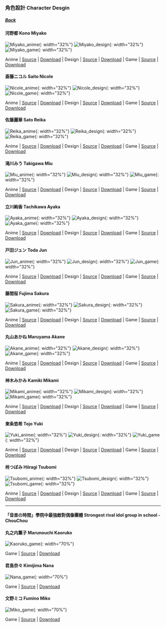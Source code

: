 ### 角色設計 Character Desgin
##### [Back](../readme.md)

#### 河野都 Kono Miyako
![Miyako_anime](../Character%20Design/Anime/Miyako_anime.PNG){: width="32%"}
![Miyako_design](../Character%20Design/Original%20Design/Miyako_design.PNG){: width="32%"}
![Miyako_game](../Character%20Design/音楽の時間/Miyako_game.PNG){: width="32%"}

 Anime | [Source](http://www.nanabunnonijyuuni.com/assets/img/chara/01_miyako/img_chara_anime.png) | [Download](https://github.com/LYHPandaKing/227PhotoBackup/raw/master/Character%20Design/Anime/Miyako_anime.PNG) | Design | [Source](http://www.nanabunnonijyuuni.com/assets/img/chara/01_miyako/img_chara_design.png) | [Download](https://github.com/LYHPandaKing/227PhotoBackup/raw/master/Character%20Design/Original%20Design/Miyako_design.PNG) | Game | [Source](https://227-game.com/assets/img/character/characters/miyako/ph.png) | [Download](https://github.com/LYHPandaKing/227PhotoBackup/raw/master/Character%20Design/音楽の時間/Miyako_game.PNG) 
 
#### 斎藤ニコル Saito Nicole
![Nicole_anime](../Character%20Design/Anime/Nicole_anime.PNG){: width="32%"}
![Nicole_design](../Character%20Design/Original%20Design/Nicole_design.PNG){: width="32%"}
![Nicole_game](../Character%20Design/音楽の時間/Nicole_game.PNG){: width="32%"}

 Anime | [Source](http://www.nanabunnonijyuuni.com/assets/img/chara/02_nicole/img_chara_anime.png) | [Download](https://github.com/LYHPandaKing/227PhotoBackup/raw/master/Character%20Design/Anime/Nicole_anime.PNG) | Design | [Source](http://www.nanabunnonijyuuni.com/assets/img/chara/02_nicole/img_chara_design.png) | [Download](https://github.com/LYHPandaKing/227PhotoBackup/raw/master/Character%20Design/Original%20Design/Nicole_design.PNG) | Game | [Source](https://227-game.com/assets/img/character/characters/nicole/ph.png) | [Download](https://github.com/LYHPandaKing/227PhotoBackup/raw/master/Character%20Design/音楽の時間/Nicole_game.PNG)
 
#### 佐藤麗華 Sato Reika
![Reika_anime](../Character%20Design/Anime/Reika_anime.PNG){: width="32%"}
![Reika_design](../Character%20Design/Original%20Design/Reika_design.PNG){: width="32%"}
![Reika_game](../Character%20Design/音楽の時間/Reika_game.PNG){: width="32%"}

 Anime | [Source](http://www.nanabunnonijyuuni.com/assets/img/chara/03_reika/img_chara_anime.png) | [Download](https://github.com/LYHPandaKing/227PhotoBackup/raw/master/Character%20Design/Anime/Reika_anime.PNG) | Design | [Source](http://www.nanabunnonijyuuni.com/assets/img/chara/03_reika/img_chara_design.png) | [Download](https://github.com/LYHPandaKing/227PhotoBackup/raw/master/Character%20Design/Original%20Design/Reika_design.PNG) | Game | [Source](https://227-game.com/assets/img/character/characters/reika/ph.png) | [Download](https://github.com/LYHPandaKing/227PhotoBackup/raw/master/Character%20Design/音楽の時間/Reika_game.PNG)
 
#### 滝川みう Takigawa Miu
![Miu_anime](../Character%20Design/Anime/Miu_anime.PNG){: width="32%"}
![Miu_design](../Character%20Design/Original%20Design/Miu_design.PNG){: width="32%"}
![Miu_game](../Character%20Design/音楽の時間/Miu_game.PNG){: width="32%"}

 Anime | [Source](http://www.nanabunnonijyuuni.com/assets/img/chara/05_miu/img_chara_anime.png) | [Download](https://github.com/LYHPandaKing/227PhotoBackup/raw/master/Character%20Design/Anime/Miu_anime.PNG) | Design | [Source](http://www.nanabunnonijyuuni.com/assets/img/chara/05_miu/img_chara_design.png) | [Download](https://github.com/LYHPandaKing/227PhotoBackup/raw/master/Character%20Design/Original%20Design/Miu_design.PNG) | Game | [Source](https://227-game.com/assets/img/character/characters/miu/ph.png) | [Download](https://github.com/LYHPandaKing/227PhotoBackup/raw/master/Character%20Design/音楽の時間/Miu_game.PNG)
 
#### 立川絢香 Tachikawa Ayaka
![Ayaka_anime](../Character%20Design/Anime/Ayaka_anime.PNG){: width="32%"}
![Ayaka_design](../Character%20Design/Original%20Design/Ayaka_design.PNG){: width="32%"}
![Ayaka_game](../Character%20Design/音楽の時間/Ayaka_game.PNG){: width="32%"}

 Anime | [Source](http://www.nanabunnonijyuuni.com/assets/img/chara/04_ayaka/img_chara_anime.png) | [Download](https://github.com/LYHPandaKing/227PhotoBackup/raw/master/Character%20Design/Anime/Ayaka_anime.PNG) | Design | [Source](http://www.nanabunnonijyuuni.com/assets/img/chara/04_ayaka/img_chara_design.png) | [Download](https://github.com/LYHPandaKing/227PhotoBackup/raw/master/Character%20Design/Original%20Design/Ayaka_design.PNG) | Game | [Source](https://227-game.com/assets/img/character/characters/ayaka/ph.png) | [Download](https://github.com/LYHPandaKing/227PhotoBackup/raw/master/Character%20Design/音楽の時間/Ayaka_game.PNG)
 
#### 戸田ジュン Toda Jun
![Jun_anime](../Character%20Design/Anime/Jun_anime.PNG){: width="32%"}
![Jun_design](../Character%20Design/Original%20Design/Jun_design.PNG){: width="32%"}
![Jun_game](../Character%20Design/音楽の時間/Jun_game.PNG){: width="32%"}

 Anime | [Source](http://www.nanabunnonijyuuni.com/assets/img/chara/06_jun/img_chara_anime.png) | [Download](https://github.com/LYHPandaKing/227PhotoBackup/raw/master/Character%20Design/Anime/Jun_anime.PNG) | Design | [Source](http://www.nanabunnonijyuuni.com/assets/img/chara/06_jun/img_chara_design.png) | [Download](https://github.com/LYHPandaKing/227PhotoBackup/raw/master/Character%20Design/Original%20Design/Jun_design.PNG) | Game | [Source](https://227-game.com/assets/img/character/characters/jun/ph.png) | [Download](https://github.com/LYHPandaKing/227PhotoBackup/raw/master/Character%20Design/音楽の時間/Jun_game.PNG)
 
#### 藤間桜 Fujima Sakura
![Sakura_anime](../Character%20Design/Anime/Sakura_anime.PNG){: width="32%"}
![Sakura_design](../Character%20Design/Original%20Design/Sakura_design.PNG){: width="32%"}
![Sakura_game](../Character%20Design/音楽の時間/Sakura_game.PNG){: width="32%"}

 Anime | [Source](http://www.nanabunnonijyuuni.com/assets/img/chara/07_sakura/img_chara_anime.png) | [Download](https://github.com/LYHPandaKing/227PhotoBackup/raw/master/Character%20Design/Anime/Sakura_anime.PNG) | Design | [Source](http://www.nanabunnonijyuuni.com/assets/img/chara/07_sakura/img_chara_design.png) | [Download](https://github.com/LYHPandaKing/227PhotoBackup/raw/master/Character%20Design/Original%20Design/Sakura_design.PNG) | Game | [Source](https://227-game.com/assets/img/character/characters/sakura/ph.png) | [Download](https://github.com/LYHPandaKing/227PhotoBackup/raw/master/Character%20Design/音楽の時間/Sakura_game.PNG)
 
#### 丸山あかね Maruyama Akane
![Akane_anime](../Character%20Design/Anime/Akane_anime.PNG){: width="32%"}
![Akane_design](../Character%20Design/Original%20Design/Akane_design.PNG){: width="32%"}
![Akane_game](../Character%20Design/音楽の時間/Akane_game.PNG){: width="32%"}

 Anime | [Source](http://www.nanabunnonijyuuni.com/assets/img/chara/08_akane/img_chara_anime.png) | [Download](https://github.com/LYHPandaKing/227PhotoBackup/raw/master/Character%20Design/Anime/Akane_anime.PNG) | Design | [Source](http://www.nanabunnonijyuuni.com/assets/img/chara/08_akane/img_chara_design.png) | [Download](https://github.com/LYHPandaKing/227PhotoBackup/raw/master/Character%20Design/Original%20Design/Akane_design.PNG) | Game | [Source](https://227-game.com/assets/img/character/characters/akane/ph.png) | [Download](https://github.com/LYHPandaKing/227PhotoBackup/raw/master/Character%20Design/音楽の時間/Akane_game.PNG)

#### 神木みかみ Kamiki Mikami
![Mikami_anime](../Character%20Design/Anime/Mikami_anime.PNG){: width="32%"}
![Mikami_design](../Character%20Design/Original%20Design/Mikami_design.PNG){: width="32%"}
![Mikami_game](../Character%20Design/音楽の時間/Mikami_game.PNG){: width="32%"}

 Anime | [Source](http://www.nanabunnonijyuuni.com/assets/img/chara/09_mikami/img_chara_anime.png) | [Download](https://github.com/LYHPandaKing/227PhotoBackup/raw/master/Character%20Design/Anime/Mikami_anime.PNG) | Design | [Source](http://www.nanabunnonijyuuni.com/assets/img/chara/09_mikami/img_chara_design.png) | [Download](https://github.com/LYHPandaKing/227PhotoBackup/raw/master/Character%20Design/Original%20Design/Mikami_design.PNG) | Game | [Source](https://227-game.com/assets/img/character/characters/mikami/ph.png) | [Download](https://github.com/LYHPandaKing/227PhotoBackup/raw/master/Character%20Design/音楽の時間/Mikami_game.PNG)

#### 東条悠希 Tojo Yuki
![Yuki_anime](../Character%20Design/Anime/Yuki_anime.PNG){: width="32%"}
![Yuki_design](../Character%20Design/Original%20Design/Yuki_design.PNG){: width="32%"}
![Yuki_game](../Character%20Design/音楽の時間/Yuki_game.PNG){: width="32%"}

 Anime | [Source](http://www.nanabunnonijyuuni.com/assets/img/chara/10_yuki/img_chara_anime.png) | [Download](https://github.com/LYHPandaKing/227PhotoBackup/raw/master/Character%20Design/Anime/Yuki_anime.PNG) | Design | [Source](http://www.nanabunnonijyuuni.com/assets/img/chara/10_yuki/img_chara_design.png) | [Download](https://github.com/LYHPandaKing/227PhotoBackup/raw/master/Character%20Design/Original%20Design/Yuki_design.PNG) | Game | [Source](https://227-game.com/assets/img/character/characters/yuki/ph.png) | [Download](https://github.com/LYHPandaKing/227PhotoBackup/raw/master/Character%20Design/音楽の時間/Yuki_game.PNG)
 
#### 柊つぼみ Hiiragi Tsubomi
![Tsubomi_anime](../Character%20Design/Anime/Tsubomi_anime.PNG){: width="32%"}
![Tsubomi_design](../Character%20Design/Original%20Design/Tsubomi_design.PNG){: width="32%"}
![Tsubomi_game](../Character%20Design/音楽の時間/Tsubomi_game.PNG){: width="32%"}

 Anime | [Source](http://www.nanabunnonijyuuni.com/assets/img/chara/11_tsubomi/img_chara_anime.png) | [Download](https://github.com/LYHPandaKing/227PhotoBackup/raw/master/Character%20Design/Anime/Tsubomi_anime.PNG) | Design | [Source](http://www.nanabunnonijyuuni.com/assets/img/chara/11_tsubomi/img_chara_design.png) | [Download](https://github.com/LYHPandaKing/227PhotoBackup/raw/master/Character%20Design/Original%20Design/Tsubomi_design.PNG) | Game | [Source](https://227-game.com/assets/img/character/characters/tsubomi/ph.png) | [Download](https://github.com/LYHPandaKing/227PhotoBackup/raw/master/Character%20Design/音楽の時間/Tsubomi_game.PNG)
 
---

#### 「音楽の時間」學院中最強敵對偶像團體 Strongest rival idol group in school - ChouChou
#### 丸之内薫子 Marunouchi Kaoruko
![Kaoruko_game](../Character%20Design/音楽の時間/Kaoruko_game.PNG){: width="70%"}

 Game | [Source](https://227-game.com/assets/img/character/characters/kaoruko/ph.png) | [Download](https://github.com/LYHPandaKing/227PhotoBackup/raw/master/Character%20Design/音楽の時間/Kaoruko_game.PNG)

#### 君島奈々 Kimijima Nana
![Nana_game](../Character%20Design/音楽の時間/Nana_game.PNG){: width="70%"}

 Game | [Source](https://227-game.com/assets/img/character/characters/nana/ph.png) | [Download](https://github.com/LYHPandaKing/227PhotoBackup/raw/master/Character%20Design/音楽の時間/Nana_game.PNG)

#### 文野ミコ Fumino Miko
![Miko_game](../Character%20Design/音楽の時間/Miko_game.PNG){: width="70%"}

 Game | [Source](https://227-game.com/assets/img/character/characters/miko/ph.png) | [Download](https://github.com/LYHPandaKing/227PhotoBackup/raw/master/Character%20Design/音楽の時間/Miko_game.PNG)
